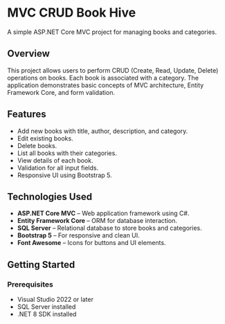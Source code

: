 # MVC CRUD Book Hive

A simple ASP.NET Core MVC project for managing books and categories.

## Overview
This project allows users to perform CRUD (Create, Read, Update, Delete) operations on books. Each book is associated with a category. The application demonstrates basic concepts of MVC architecture, Entity Framework Core, and form validation.

## Features
- Add new books with title, author, description, and category.
- Edit existing books.
- Delete books.
- List all books with their categories.
- View details of each book.
- Validation for all input fields.
- Responsive UI using Bootstrap 5.

## Technologies Used
- **ASP.NET Core MVC** – Web application framework using C#.
- **Entity Framework Core** – ORM for database interaction.
- **SQL Server** – Relational database to store books and categories.
- **Bootstrap 5** – For responsive and clean UI.
- **Font Awesome** – Icons for buttons and UI elements.

## Getting Started

### Prerequisites
- Visual Studio 2022 or later
- SQL Server installed
- .NET 8 SDK installed
